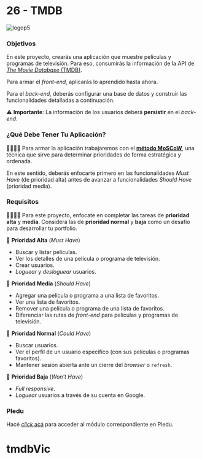 # 26 - TMDB

![logop5](https://p5-hall-of-fame.s3.amazonaws.com/p5logo.png)

### Objetivos

En este proyecto, crearás una aplicación que muestre películas y programas de televisión. Para eso, consumirás la información de la API de [_The Movie Database_ (TMDB)](https://www.themoviedb.org/).

Para armar el _front-end_, aplicarás lo aprendido hasta ahora.

Para el _back-end_, deberás configurar una base de datos y construir las funcionalidades detalladas a continuación.

⚠️ **Importante**: La información de los usuarios deberá **persistir** en el _back-end_.

### ¿Qué Debe Tener Tu Aplicación?

👩‍🏫👨‍🏫 Para armar la aplicación trabajaremos con el [**método MoSCoW**](https://www.itdo.com/blog/moscow-que-es-y-como-priorizar-en-el-desarrollo-de-tu-aplicacion/), una técnica que sirve para determinar prioridades de forma estratégica y ordenada.

En este sentido, deberás enfocarte primero en las funcionalidades _Must Have_ (de prioridad alta) antes de avanzar a funcionalidades _Should Have_ (prioridad media).

### Requisitos

👩‍🏫👨‍🏫 Para este proyecto, enfocate en completar las tareas de **prioridad alta** y **media**. Considerá las de **prioridad normal** y **baja** como un desafío para desarrollar tu portfolio.

📕 **Prioridad Alta** (_Must Have_)

- Buscar y listar películas.
- Ver los detalles de una película o programa de televisión.
- Crear usuarios.
- _Loguear_ y _desloguear_ usuarios.

📘 **Prioridad Media** (_Should Have_)

- Agregar una película o programa a una lista de favoritos.
- Ver una lista de favoritos.
- Remover una película o programa de una lista de favoritos.
- Diferenciar las rutas de _front-end_ para películas y programas de televisión.

📗 **Prioridad Normal** (_Could Have_)

- Buscar usuarios.
- Ver el perfil de un usuario específico (con sus películas o programas favoritos).
- Mantener sesión abierta ante un cierre del _browser_ o `refresh`.

📓 **Prioridad Baja** (_Won't Have_)

- _Full responsive_.
- _Loguear_ usuarios a través de su cuenta en Google.

### Pledu

Hacé [_click_ acá](https://pledu.plataforma5.la/bootcamp/omdb/solo%20week-581874b7) para acceder al módulo correspondiente en Pledu.
# tmdbVic

